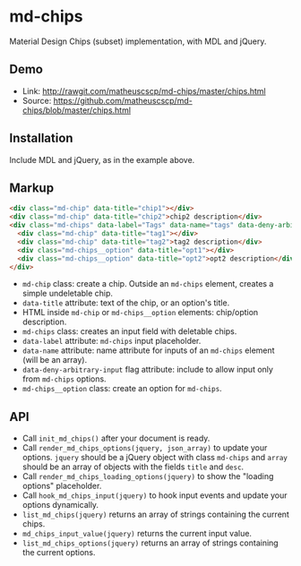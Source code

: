 # md-chips
Material Design Chips (subset) implementation, with MDL and jQuery.

## Demo
* Link: http://rawgit.com/matheuscscp/md-chips/master/chips.html
* Source: https://github.com/matheuscscp/md-chips/blob/master/chips.html

## Installation
Include MDL and jQuery, as in the example above.

## Markup
```html
<div class="md-chip" data-title="chip1"></div>
<div class="md-chip" data-title="chip2">chip2 description</div>
<div class="md-chips" data-label="Tags" data-name="tags" data-deny-arbitrary-input>
  <div class="md-chip" data-title="tag1"></div>
  <div class="md-chip" data-title="tag2">tag2 description</div>
  <div class="md-chips__option" data-title="opt1"></div>
  <div class="md-chips__option" data-title="opt2">opt2 description</div>
</div>
```
* `md-chip` class: create a chip. Outside an `md-chips` element, creates a simple undeletable chip.
* `data-title` attribute: text of the chip, or an option's title.
* HTML inside `md-chip` or `md-chips__option` elements: chip/option description.
* `md-chips` class: creates an input field with deletable chips.
* `data-label` attribute: `md-chips` input placeholder.
* `data-name` attribute: name attribute for inputs of an `md-chips` element (will be an array).
* `data-deny-arbitrary-input` flag attribute: include to allow input only from `md-chips` options.
* `md-chips__option` class: create an option for `md-chips`.

## API
* Call `init_md_chips()` after your document is ready.
* Call `render_md_chips_options(jquery, json_array)` to update your options. `jquery` should be a jQuery object with class `md-chips` and `array` should be an array of objects with the fields `title` and `desc`.
* Call `render_md_chips_loading_options(jquery)` to show the "loading options" placeholder.
* Call `hook_md_chips_input(jquery)` to hook input events and update your options dynamically.
* `list_md_chips(jquery)` returns an array of strings containing the current chips.
* `md_chips_input_value(jquery)` returns the current input value.
* `list_md_chips_options(jquery)` returns an array of strings containing the current options.
